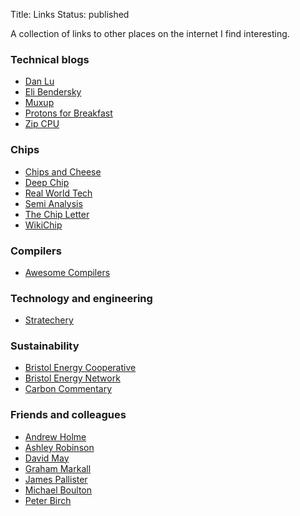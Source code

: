 Title: Links
Status: published

A collection of links to other places on the internet I find interesting.

### Technical blogs

- [Dan Lu](https://danluu.com)
- [Eli Bendersky](https://eli.thegreenplace.net)
- [Muxup](https://muxup.com)
- [Protons for Breakfast](https://protonsforbreakfast.wordpress.com)
- [Zip CPU](http://zipcpu.com)

### Chips

- [Chips and Cheese](https://chipsandcheese.com)
- [Deep Chip](http://deepchip.com)
- [Real World Tech](https://www.realworldtech.com)
- [Semi Analysis](https://www.semianalysis.com)
- [The Chip Letter](https://thechipletter.substack.com)
- [WikiChip](https://en.wikichip.org/wiki/WikiChip)

### Compilers

- [Awesome Compilers](http://aalhour.com/awesome-compilers)

### Technology and engineering

- [Stratechery](https://stratechery.com)

### Sustainability

- [Bristol Energy Cooperative](https://bristolenergy.coop)
- [Bristol Energy Network](https://bristolenergynetwork.org)
- [Carbon Commentary](https://www.carboncommentary.com/blog)

### Friends and colleagues

- [Andrew Holme](http://www.aholme.co.uk)
- [Ashley Robinson](http://www.ajrobinson.org)
- [David May](http://people.cs.bris.ac.uk/~dave)
- [Graham Markall](https://big-grey.co.uk)
- [James Pallister](http://www.jpallister.com)
- [Michael Boulton](https://boulton.xyz)
- [Peter Birch](https://intuity.io)
